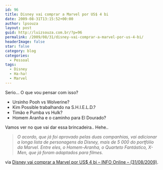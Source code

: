 ```yaml
---
id: 96
title: Disney vai comprar a Marvel por US$ 4 bi
date: 2009-08-31T13:15:52+00:00
author: lpsouza
layout: post
guid: http://luizsouza.com.br/?p=96
permalink: /2009/08/31/disney-vai-comprar-a-marvel-por-us-4-bi/
headerImage: false
star: false
category: blog
categories:
  - Pessoal
tags:
  - Disney
  - Ha-ha!
  - Marvel
---
```

Serio&#8230; O que vou pensar com isso?

  * Ursinho Pooh vs Wolverine?
  * Kim Possible trabalhando na S.H.I.E.L.D.?
  * Timão e Pumba vs Hulk?
  * Homem Aranha e o caminho para El Dourado?

Vamos ver no que vai dar essa brincadeira.. Hehe..

> _O acordo, que já foi aprovado pelas duas companhias, vai adicionar a longa lista de personagens da Disney, mais de 5 000 do portfólio da Marvel. Entre eles, o Homem-Aranha, o Quarteto Fantástico, X-Men, que já foram adaptados para filmes._

via [Disney vai comprar a Marvel por US$ 4 bi &#8211; INFO Online &#8211; (31/08/2009)](http://info.abril.com.br/noticias/mercado/disney-vai-comprar-a-marvel-por-us-4-bi-31082009-18.shl).